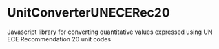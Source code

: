 # UnitConverterUNECERec20
Javascript library for converting quantitative values expressed using UN ECE Recommendation 20 unit codes
